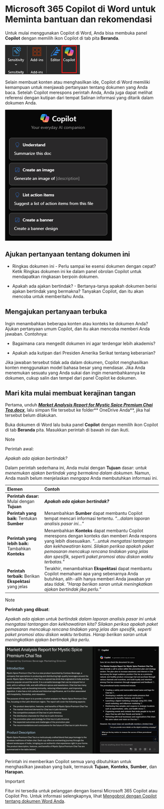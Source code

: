 # Microsoft 365 Copilot di Word untuk Meminta bantuan dan rekomendasi

Untuk mulai menggunakan Copilot di Word, Anda bisa membuka panel **Copilot** dengan memilih ikon Copilot di tab pita **Beranda**.

![Cuplikan layar ikon Copilot di pita Word.](../media/ask_copilot-ribbon-word.png)

Selain membuat konten atau menghasilkan ide, Copilot di Word memiliki kemampuan untuk menjawab pertanyaan tentang dokumen yang Anda baca. Setelah Copilot merespons perintah Anda, Anda juga dapat melihat referensi dengan kutipan dari tempat Salinan informasi yang ditarik dalam dokumen Anda.

![Cuplikan layar panel Copilot di Word saat pertama kali dibuka.](../media/ask_copilot-pane-word.png)

## Ajukan pertanyaan tentang dokumen ini

- Ringkas dokumen ini - Perlu sampai ke esensi dokumen dengan cepat? Ketik Ringkas dokumen ini ke dalam panel obrolan Copilot untuk mendapatkan ringkasan berpoin dokumen.

- Apakah ada ajakan bertindak? - Bertanya-tanya apakah dokumen berisi ajakan bertindak yang bermakna? Tanyakan Copilot, dan itu akan mencoba untuk memberitahu Anda.

## Mengajukan pertanyaan terbuka

Ingin menambahkan beberapa konten atau konteks ke dokumen Anda? Ajukan pertanyaan umum Copilot, dan itu akan mencoba memberi Anda jawaban. Contohnya:

- Bagaimana cara mengedit dokumen ini agar terdengar lebih akademis?

- Apakah ada kutipan dari Presiden Amerika Serikat tentang keberanian?

Jika jawaban tersebut tidak ada dalam dokumen, Copilot menghasilkan konten menggunakan model bahasa besar yang mendasar. Jika Anda menemukan sesuatu yang Anda sukai dan ingin menambahkannya ke dokumen, cukup salin dan tempel dari panel Copilot ke dokumen.

## Mari kita mulai membuat kerajinan tangan

Pertama, unduh **_[Market Analysis Report for Mystic Spice Premium Chai Tea.docx](https://go.microsoft.com/fwlink/?linkid=2268826)_**, lalu simpan file tersebut ke folder** OneDrive Anda**, jika hal tersebut belum dilakukan.

Buka dokumen di Word lalu buka panel **Copilot** dengan memilih ikon Copilot di tab **Beranda** pita. Masukkan perintah di bawah ini dan ikuti.

> [!NOTE]
> Perintah awal:
>
> _Apakah ada ajakan bertindak?_

Dalam perintah sederhana ini, Anda mulai dengan **Tujuan** dasar: _untuk menemukan ajakan bertindak yang bermakna dalam dokumen._ Namun, Anda masih belum menjelaskan _mengapa_ Anda membutuhkan informasi ini.

| Elemen | Contoh |
| :------ | :------- |
| **Perintah dasar:** Mulai dengan **Tujuan** | **_Apakah ada ajakan bertindak?_** |
| **Perintah yang baik:** Tentukan **Sumber** | Menambahkan **Sumber** dapat membantu Copilot tempat mencari informasi tertentu. _"...dalam laporan analisis pasar ini..."_ |
| **Perintah yang lebih baik:** Tambahkan **Konteks** | Menambahkan **Konteks** dapat membantu Copilot merespons dengan konteks dan memberi Anda respons yang lebih disesuaikan. _"...untuk mengatasi tantangan dan kekhawatiran kami. Silakan periksa apakah paket pemasaran mencakup rencana tindakan yang jelas dan spesifik, seperti paket promosi atau diskon waktu terbatas."_ |
| **Perintah terbaik:** Berikan **Ekspektasi** yang jelas | Terakhir, menambahkan **Ekspektasi** dapat membantu Copilot memahami apa yang sebenarnya Anda butuhkan, alih-alih hanya memberi Anda jawaban _ya_ atau _tidak_. _"Harap berikan saran untuk meningkatkan ajakan bertindak jika perlu."_ |

> [!NOTE]
> **Perintah yang dibuat**:
>
> _Apakah ada ajakan untuk bertindak dalam laporan analisis pasar ini untuk mengatasi tantangan dan kekhawatiran kita? Silakan periksa apakah paket pemasaran mencakup rencana tindakan yang jelas dan spesifik, seperti paket promosi atau diskon waktu terbatas. Harap berikan saran untuk meningkatkan ajakan bertindak jika perlu._

![Tangkap layar perintah yang dibuat lalu disandingkan dengan dokumen sampel menggunakan Copilot di Word.](../media/ask_copilot-prompt-results-word.png)

Perintah ini memberikan Copilot semua yang dibutuhkan untuk menghasilkan jawaban yang baik, termasuk **Tujuan**, **Konteks**, **Sumber**, dan **Harapan**.

> [!IMPORTANT]
> Fitur ini tersedia untuk pelanggan dengan lisensi Microsoft 365 Copilot atau Copilot Pro. Untuk informasi selengkapnya, lihat [Mengobrol dengan Copilot tentang dokumen Word Anda](https://support.microsoft.com/office/chat-with-copilot-about-your-word-document-4482c688-a495-4571-bfcd-4a9fc6608090).
